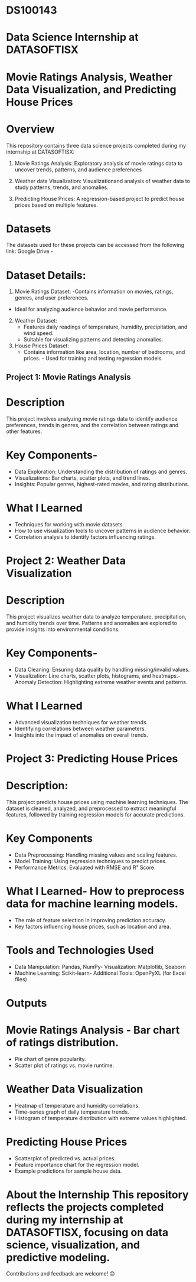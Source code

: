 # DS100143

# Data Science Internship at DATASOFTISX
# Movie Ratings Analysis, Weather Data Visualization, and Predicting House Prices

# Overview 
This repository contains three data science projects completed during my internship at DATASOFTISX:

1. Movie Ratings Analysis: Exploratory analysis of movie ratings data to uncover trends, patterns, and audience preferences

2. Weather data   Visualization: Visualizationand analysis of weather data to study patterns, trends, and anomalies.

3. Predicting House Prices: A regression-based project to predict house prices based on multiple features.
   
# Datasets 
The datasets used for these projects can be accessed from the following link:
Google Drive - 

# Dataset Details: 
1. Movie Ratings Dataset: 
 -Contains information on movies, ratings, genres, and user preferences. 
 - Ideal for analyzing audience behavior and movie performance.
2. Weather Dataset:
   - Features daily readings of temperature, humidity, precipitation, and wind speed.
   - Suitable for visualizing patterns and detecting anomalies.
3. House Prices Dataset:
   - Contains information like area, location, number of bedrooms, and prices.    - Used for training and testing regression models.

## Project 1: Movie Ratings Analysis 
# Description
This project involves analyzing movie ratings data to identify audience preferences, trends in genres, and the correlation between ratings and other features.
# Key Components- 
- Data Exploration: Understanding the distribution of ratings and genres.
- Visualizations: Bar charts, scatter plots, and trend lines.
- Insights: Popular genres, highest-rated movies, and rating distributions.
# What I Learned
- Techniques for working with movie datasets.
- How to use visualization tools to uncover patterns in audience behavior.
- Correlation analysis to identify factors influencing ratings.

# Project 2: Weather Data Visualization 
# Description
This project visualizes weather data to analyze temperature, precipitation, and humidity trends over time. Patterns and anomalies are explored to provide insights into environmental conditions.

# Key Components-
- Data Cleaning: Ensuring data quality by handling missing/invalid values.
- Visualization: Line charts, scatter plots, histograms, and heatmaps.- Anomaly Detection: Highlighting extreme weather events and patterns.
# What I Learned
- Advanced visualization techniques for weather trends.
- Identifying correlations between weather parameters.
- Insights into the impact of anomalies on overall trends.
  
# Project 3: Predicting House Prices 
# Description:
This project predicts house prices using machine learning techniques. The dataset is cleaned, analyzed, and preprocessed to extract meaningful features, followed by training regression models for accurate predictions.
# Key Components
- Data Preprocessing: Handling missing values and scaling features.
- Model Training: Using regression techniques to predict prices.
- Performance Metrics: Evaluated with RMSE and R² Score.
# What I Learned- How to preprocess data for machine learning models.
- The role of feature selection in improving prediction accuracy.
-  Key factors influencing house prices, such as location and area.

# Tools and Technologies Used
- Data Manipulation: Pandas, NumPy- Visualization: Matplotlib, Seaborn
- Machine Learning: Scikit-learn- Additional Tools: OpenPyXL (for Excel files)
  
# Outputs
# Movie Ratings Analysis - Bar chart of ratings distribution.
- Pie chart of genre popularity.
- Scatter plot of ratings vs. movie runtime.
# Weather Data Visualization 
- Heatmap of temperature and humidity correlations.
- Time-series graph of daily temperature trends.
- Histogram of temperature distribution with extreme values highlighted.
  
# Predicting House Prices 
- Scatterplot of predicted vs. actual prices.
- Feature importance chart for the regression model.
- Example predictions for sample house data.

# About the Internship This repository reflects the projects completed during my internship at DATASOFTISX, focusing on data science, visualization, and predictive modeling.

Contributions and feedback are welcome! 😊
